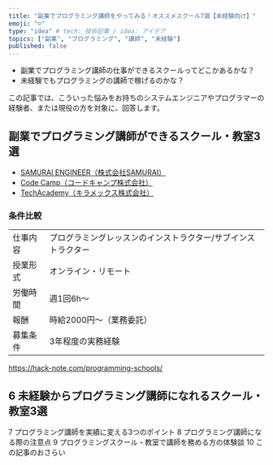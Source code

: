 ```yaml
---
title: "副業でプログラミング講師をやってみる！オススメスクール7選【未経験向け】"
emoji: "☺️"
type: "idea" # tech: 技術記事 / idea: アイデア
topics: ["副業", "プログラミング", "講師", "未経験"]
published: false
---
```


- 副業でプログラミング講師の仕事ができるスクールってどこかあるかな？
- 未経験でもプログラミングの講師で稼げるのかな？

この記事では、こういった悩みをお持ちのシステムエンジニアやプログラマーの経験者、または現役の方を対象に、回答します。

## 副業でプログラミング講師ができるスクール・教室3選
- [SAMURAI ENGINEER（株式会社SAMURAI）](https://lp.sejuku.net/lp_inh_02/?cid=moshimo&acid=moshimo&utm_source=moshimo&utm_medium=affiliate&utm_campaign=normal&argument=Voc114wW&dmai=a603471aeeb215&maf=1421_2612477.21248.0..1739263857.1650552485)
- [Code Camp（コードキャンプ株式会社）](https://af.moshimo.com/af/c/click?a_id=2612486&p_id=936&pc_id=1196&pl_id=14835&guid=ON)
- [TechAcademy（キラメックス株式会社）](https://af.moshimo.com/af/c/click?a_id=2612475&p_id=1555&pc_id=2816&pl_id=22706&url=https%3A%2F%2Ftechacademy.jp%2Fhtmlcss-trial%3Futm_source%3Dmoshimo%26utm_medium%3Daffiliate%26utm_campaign%3Dtextad)

### 条件比較
|  |  |
| ---- | ---- |
| 仕事内容 | プログラミングレッスンのインストラクター/サブインストラクター|
| 授業形式 | オンライン・リモート |
| 労働時間 | 週1回6h～ |
| 報酬 | 時給2000円～（業務委託） |
| 募集条件 | 3年程度の実務経験 |

https://hack-note.com/programming-schools/

## 6 未経験からプログラミング講師になれるスクール・教室3選
7 プログラミング講師を実績に変える3つのポイント
8 プログラミング講師になる際の注意点
9 プログラミングスクール・教室で講師を務める方の体験談
10 この記事のおさらい
